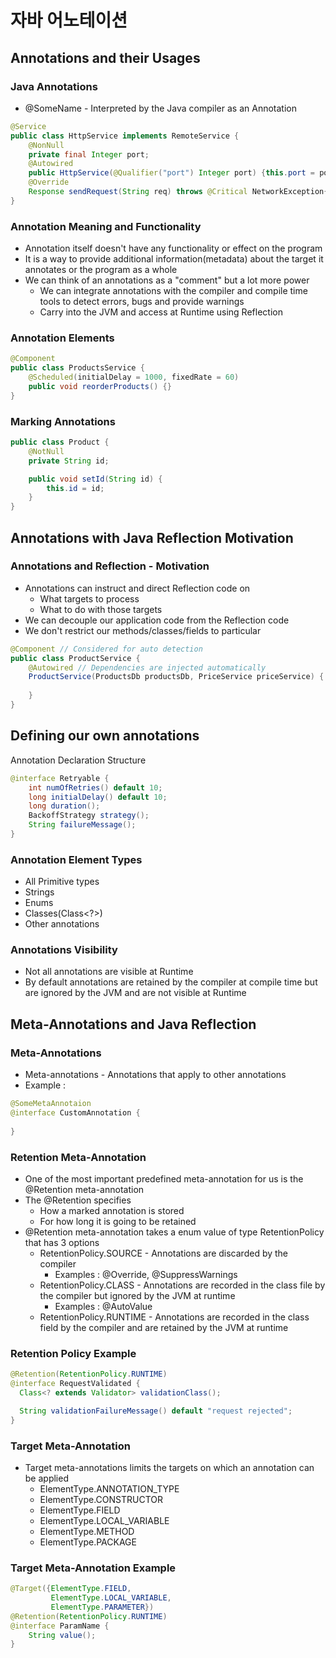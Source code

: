 # 자바 어노테이션
## Annotations and their Usages
### Java Annotations
- @SomeName - Interpreted by the Java compiler as an Annotation
```java
@Service
public class HttpService implements RemoteService {
    @NonNull
    private final Integer port;
    @Autowired
    public HttpService(@Qualifier("port") Integer port) {this.port = port;}
    @Override
    Response sendRequest(String req) throws @Critical NetworkException{}
}
```
### Annotation Meaning and Functionality
- Annotation itself doesn't have any functionality or effect on the program
- It is a way to provide additional information(metadata) about the target it annotates or the program as a whole
- We can think of an annotations as a "comment" but a lot more power
  - We can integrate annotations with the compiler and compile time tools to detect errors, bugs and provide warnings
  - Carry into the JVM and access at Runtime using Reflection

### Annotation Elements
```java
@Component
public class ProductsService {
    @Scheduled(initialDelay = 1000, fixedRate = 60)
    public void reorderProducts() {}
}
```

### Marking Annotations

```java
public class Product {
    @NotNull
    private String id;

    public void setId(String id) {
        this.id = id;
    }
}
```

## Annotations with Java Reflection Motivation
### Annotations and Reflection - Motivation
- Annotations can instruct and direct Reflection code on
  - What targets to process
  - What to do with those targets
- We can decouple our application code from the Reflection code
- We don't restrict our methods/classes/fields to particular
```java
@Component // Considered for auto detection
public class ProductService {
    @Autowired // Dependencies are injected automatically
    ProductService(ProductsDb productsDb, PriceService priceService) {
        
    }
}
```
## Defining our own annotations
Annotation Declaration Structure
```java
@interface Retryable {
    int numOfRetries() default 10;
    long initialDelay() default 10;
    long duration();
    BackoffStrategy strategy();
    String failureMessage();
}
```
### Annotation Element Types
- All Primitive types
- Strings
- Enums
- Classes(Class<?>)
- Other annotations
### Annotations Visibility
- Not all annotations are visible at Runtime
- By default annotations are retained by the compiler at compile time but are ignored by the JVM and are not visible at Runtime
## Meta-Annotations and Java Reflection
### Meta-Annotations
- Meta-annotations - Annotations that apply to other annotations
- Example :
```java
@SomeMetaAnnotaion
@interface CustomAnnotation {
    
}
```
### Retention Meta-Annotation
- One of the most important predefined meta-annotation for us is the @Retention meta-annotation
- The @Retention specifies
  - How a marked annotation is stored
  - For how long it is going to be retained
- @Retention meta-annotation takes a enum value of type RetentionPolicy that has 3 options
  - RetentionPolicy.SOURCE - Annotations are discarded by the compiler
    - Examples : @Override, @SuppressWarnings
  - RetentionPolicy.CLASS - Annotations are recorded in the class file by the compiler but ignored by the JVM at runtime
    - Examples : @AutoValue
  - RetentionPolicy.RUNTIME - Annotations are recorded in the class field by the compiler and are retained by the JVM at runtime

### Retention Policy Example

```java
@Retention(RetentionPolicy.RUNTIME)
@interface RequestValidated {
  Class<? extends Validator> validationClass();

  String validationFailureMessage() default "request rejected";
}
```
### Target Meta-Annotation
- Target meta-annotations limits the targets on which an annotation can be applied
  - ElementType.ANNOTATION_TYPE
  - ElementType.CONSTRUCTOR
  - ElementType.FIELD
  - ElementType.LOCAL_VARIABLE
  - ElementType.METHOD
  - ElementType.PACKAGE

### Target Meta-Annotation Example
```java
@Target({ElementType.FIELD, 
         ElementType.LOCAL_VARIABLE,
         ElementType.PARAMETER})
@Retention(RetentionPolicy.RUNTIME)
@interface ParamName {
    String value();
}
```
